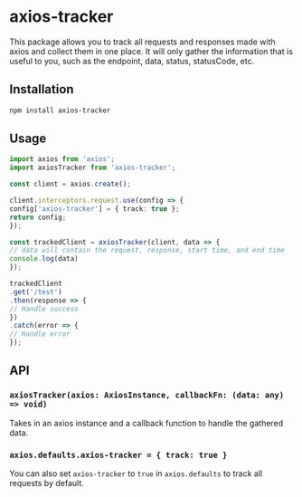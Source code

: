 # axios-tracker

This package allows you to track all requests and responses made with axios and collect them in one place. It will only gather the information that is useful to you, such as the endpoint, data, status, statusCode, etc.

## Installation

```sh
npm install axios-tracker
```

## Usage
```typescript
import axios from 'axios';
import axiosTracker from 'axios-tracker';

const client = axios.create();

client.interceptors.request.use(config => {
config['axios-tracker'] = { track: true };
return config;
});

const trackedClient = axiosTracker(client, data => {
// data will contain the request, response, start time, and end time
console.log(data)
});

trackedClient
.get('/test')
.then(response => {
// Handle success
})
.catch(error => {
// Handle error
});
```

## API

### `axiosTracker(axios: AxiosInstance, callbackFn: (data: any) => void)`

Takes in an axios instance and a callback function to handle the gathered data.

### `axios.defaults.axios-tracker = { track: true }`

You can also set `axios-tracker` to `true` in `axios.defaults` to track all requests by default.
